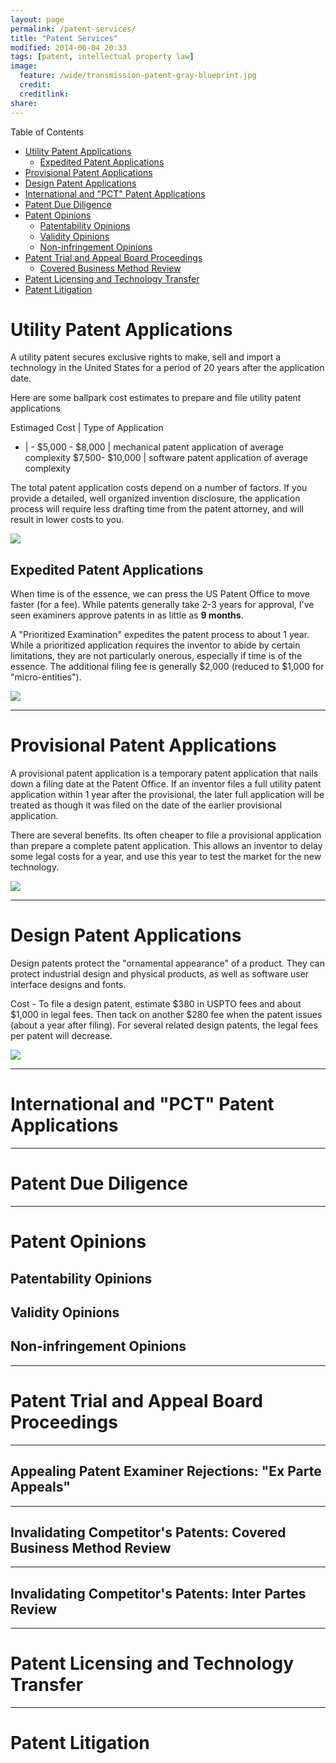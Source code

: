 ```yaml
---
layout: page
permalink: /patent-services/
title: "Patent Services"
modified: 2014-06-04 20:33
tags: [patent, intellectual property law]
image:
  feature: /wide/transmission-patent-gray-blueprint.jpg
  credit:  
  creditlink: 
share: 
---
```


<div class="toc">
    <p>Table of Contents</p>
    <ul>
        <li><a href="#utility-patent-applications">Utility Patent Applications</a>
            <ul>
                <li><a href="#expedited-patent-applications">Expedited Patent Applications</a></li>
            </ul>
    </li>
<li><a href="#provisional-patent-applications">Provisional Patent Applications</a></li>
<li><a href="#design-patent-applications">Design Patent Applications</a></li>
<li><a href="#international-and-pct-patent-applications">International and "PCT" Patent Applications</a></li>
<li><a href="#patent-due-diligence">Patent Due Diligence</a></li>
<li><a href="#patent-opinions">Patent Opinions</a><ul>
<li><a href="#patentability-opinions">Patentability Opinions</a></li>
<li><a href="#validity-opinions">Validity Opinions</a></li>
<li><a href="#non-infringement-opinions">Non-infringement Opinions</a></li>
</ul>
</li>
<li><a href="#patent-trial-and-appeal-board-proceedings">Patent Trial and Appeal Board Proceedings</a><ul>
<li><a href="#covered-business-method-review">Covered Business Method Review</a></li>
</ul>
</li>
<li><a href="#patent-licensing-and-technology-transfer">Patent Licensing and Technology Transfer</a></li>
<li><a href="#patent-litigation">Patent Litigation</a></li>
</ul>
</div>



# Utility Patent Applications

A utility patent secures exclusive rights to make, sell and import a technology in the United States for a period of 20 years after the application date. 

Here are some ballpark cost estimates to prepare and file utility patent applications

Estimaged Cost | Type of Application
- | - 
$5,000 - $8,000 | mechanical patent application of average complexity
$7,500- $10,000 | software patent application of average complexity

The total patent application costs depend on a number of factors. If you provide a detailed, well organized invention disclosure, the application process will require less drafting time from the patent attorney, and will result in lower costs to you. 

<img src="/images/patent-drawings/engine-starting-lansing-1932.png" class="translucent">

## Expedited Patent Applications

When time is of the essence, we can press the US Patent Office to move faster (for a fee). While patents generally take 2-3 years for approval, I've seen examiners approve patents in as little as **9 months**. 

A "Prioritized Examination" expedites the patent process to about 1 year. While a prioritized application requires the inventor to abide by certain limitations, they are not particularly onerous, especially if time is of the essence. The additional filing fee is generally $2,000 (reduced to $1,000 for "micro-entities").  

<img src="/images/patent-drawings/jet-engine-whittle-1946.png" class="translucent">

- - - 

# Provisional Patent Applications

A provisional patent application is a temporary patent application that nails down a filing date at the Patent Office. If an inventor files a full utility patent application within 1 year after the provisional, the later full application will be treated as though it was filed on the date of the earlier provisional application. 

There are several benefits. Its often cheaper to file a provisional application than prepare a complete patent application. This allows an inventor to delay some legal costs for a year, and use this year to test the market for the new technology. 

<img src="/images/patent-drawings/electric-circuit-regulator-waite-1894.png" class="translucent">

- - - 

# Design Patent Applications

Design patents protect the "ornamental appearance" of a product. They can protect industrial design and physical products, as well as software user interface designs and fonts. 

Cost - To file a design patent, estimate $380 in USPTO fees and about $1,000 in legal fees. Then tack on another $280 fee when the patent issues (about a year after filing). For several related design patents, the legal fees per patent will decrease. 

<img src="/images/patent-drawings/harley-davidson-design-patent-1919.png" class="translucent">


<hr class="tall">

# International and "PCT" Patent Applications

<hr class="tall">

# Patent Due Diligence


<hr class="tall">

# Patent Opinions

## Patentability Opinions 

## Validity Opinions

## Non-infringement Opinions


<hr class="tall">

# Patent Trial and Appeal Board Proceedings

- - - 

## Appealing Patent Examiner Rejections: "Ex Parte Appeals" 

- - - 

## Invalidating Competitor's Patents: Covered Business Method Review

- - - 

## Invalidating Competitor's Patents: Inter Partes Review



<hr class="tall">

# Patent Licensing and Technology Transfer

<hr class="tall">

# Patent Litigation


